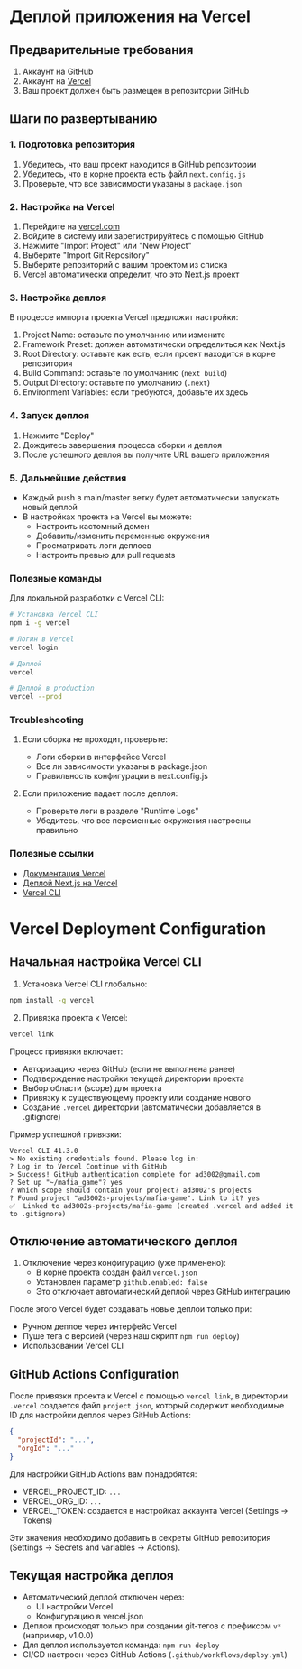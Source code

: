 # Деплой приложения на Vercel

## Предварительные требования

1. Аккаунт на GitHub
2. Аккаунт на [Vercel](https://vercel.com)
3. Ваш проект должен быть размещен в репозитории GitHub

## Шаги по развертыванию

### 1. Подготовка репозитория

1. Убедитесь, что ваш проект находится в GitHub репозитории
2. Убедитесь, что в корне проекта есть файл `next.config.js`
3. Проверьте, что все зависимости указаны в `package.json`

### 2. Настройка на Vercel

1. Перейдите на [vercel.com](https://vercel.com)
2. Войдите в систему или зарегистрируйтесь с помощью GitHub
3. Нажмите "Import Project" или "New Project"
4. Выберите "Import Git Repository"
5. Выберите репозиторий с вашим проектом из списка
6. Vercel автоматически определит, что это Next.js проект

### 3. Настройка деплоя

В процессе импорта проекта Vercel предложит настройки:

1. Project Name: оставьте по умолчанию или измените
2. Framework Preset: должен автоматически определиться как Next.js
3. Root Directory: оставьте как есть, если проект находится в корне репозитория
4. Build Command: оставьте по умолчанию (`next build`)
5. Output Directory: оставьте по умолчанию (`.next`)
6. Environment Variables: если требуются, добавьте их здесь

### 4. Запуск деплоя

1. Нажмите "Deploy"
2. Дождитесь завершения процесса сборки и деплоя
3. После успешного деплоя вы получите URL вашего приложения

### 5. Дальнейшие действия

- Каждый push в main/master ветку будет автоматически запускать новый деплой
- В настройках проекта на Vercel вы можете:
  - Настроить кастомный домен
  - Добавить/изменить переменные окружения
  - Просматривать логи деплоев
  - Настроить превью для pull requests

### Полезные команды

Для локальной разработки с Vercel CLI:

```bash
# Установка Vercel CLI
npm i -g vercel

# Логин в Vercel
vercel login

# Деплой
vercel

# Деплой в production
vercel --prod
```

### Troubleshooting

1. Если сборка не проходит, проверьте:
   - Логи сборки в интерфейсе Vercel
   - Все ли зависимости указаны в package.json
   - Правильность конфигурации в next.config.js

2. Если приложение падает после деплоя:
   - Проверьте логи в разделе "Runtime Logs"
   - Убедитесь, что все переменные окружения настроены правильно

### Полезные ссылки

- [Документация Vercel](https://vercel.com/docs)
- [Деплой Next.js на Vercel](https://nextjs.org/docs/deployment)
- [Vercel CLI](https://vercel.com/cli)

# Vercel Deployment Configuration

## Начальная настройка Vercel CLI

1. Установка Vercel CLI глобально:
```bash
npm install -g vercel
```

2. Привязка проекта к Vercel:
```bash
vercel link
```

Процесс привязки включает:
- Авторизацию через GitHub (если не выполнена ранее)
- Подтверждение настройки текущей директории проекта
- Выбор области (scope) для проекта
- Привязку к существующему проекту или создание нового
- Создание `.vercel` директории (автоматически добавляется в .gitignore)

Пример успешной привязки:
```
Vercel CLI 41.3.0
> No existing credentials found. Please log in:
? Log in to Vercel Continue with GitHub
> Success! GitHub authentication complete for ad3002@gmail.com
? Set up "~/mafia_game"? yes
? Which scope should contain your project? ad3002's projects
? Found project "ad3002s-projects/mafia-game". Link to it? yes
✅  Linked to ad3002s-projects/mafia-game (created .vercel and added it to .gitignore)
```

## Отключение автоматического деплоя

1. Отключение через конфигурацию (уже применено):
   - В корне проекта создан файл `vercel.json`
   - Установлен параметр `github.enabled: false`
   - Это отключает автоматический деплой через GitHub интеграцию

После этого Vercel будет создавать новые деплои только при:
- Ручном деплое через интерфейс Vercel
- Пуше тега с версией (через наш скрипт `npm run deploy`)
- Использовании Vercel CLI

## GitHub Actions Configuration

После привязки проекта к Vercel с помощью `vercel link`, в директории `.vercel` создается файл `project.json`, 
который содержит необходимые ID для настройки деплоя через GitHub Actions:

```json
{
  "projectId": "...",
  "orgId": "..."
}
```

Для настройки GitHub Actions вам понадобятся:
- VERCEL_PROJECT_ID: `...`
- VERCEL_ORG_ID: `...`
- VERCEL_TOKEN: создается в настройках аккаунта Vercel (Settings -> Tokens)

Эти значения необходимо добавить в секреты GitHub репозитория (Settings -> Secrets and variables -> Actions).

## Текущая настройка деплоя

- Автоматический деплой отключен через:
  - UI настройки Vercel
  - Конфигурацию в vercel.json
- Деплои происходят только при создании git-тегов с префиксом `v*` (например, v1.0.0)
- Для деплоя используется команда: `npm run deploy`
- CI/CD настроен через GitHub Actions (`.github/workflows/deploy.yml`)